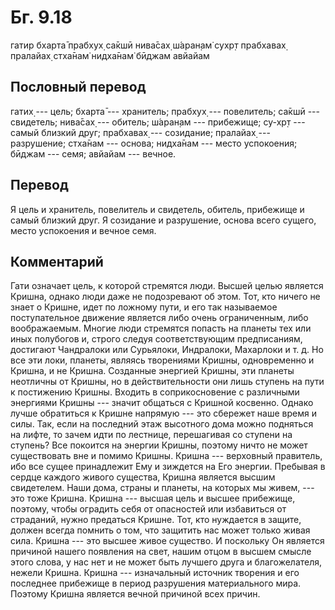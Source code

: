 # Бг. 9.18

гатир бхарта̄ прабхух̣ са̄кшӣ нива̄сах̣ ш́аран̣ам̇ сухр̣т прабхавах̣ пралайах̣
стха̄нам̇ нидха̄нам̇ бӣджам авйайам

## Пословный перевод

гатих̣ --- цель; бхарта̄ --- хранитель; прабхух̣ --- повелитель; са̄кшӣ ---
свидетель; нива̄сах̣ --- обитель; ш́аран̣ам --- прибежище; су-хр̣т --- самый
близкий друг; прабхавах̣ --- созидание; пралайах̣ --- разрушение; стха̄нам
--- основа; нидха̄нам --- место успокоения; бӣджам --- семя; авйайам ---
вечное.

## Перевод

Я цель и хранитель, повелитель и свидетель, обитель, прибежище и самый
близкий друг. Я созидание и разрушение, основа всего сущего, место
успокоения и вечное семя.

## Комментарий

Гати означает цель, к которой стремятся люди. Высшей целью является
Кришна, однако люди даже не подозревают об этом. Тот, кто ничего не
знает о Кришне, идет по ложному пути, и его так называемое
поступательное движение является либо очень ограниченным, либо
воображаемым. Многие люди стремятся попасть на планеты тех или иных
полубогов и, строго следуя соответствующим предписаниям, достигают
Чандралоки или Сурьялоки, Индралоки, Махарлоки и т. д. Но все эти локи,
планеты, являясь творениями Кришны, одновременно и Кришна, и не Кришна.
Созданные энергией Кришны, эти планеты неотличны от Кришны, но в
действительности они лишь ступень на пути к постижению Кришны. Входить в
соприкосновение с различными энергиями Кришны --- значит общаться с
Кришной косвенно. Однако лучше обратиться к Кришне напрямую --- это
сбережет наше время и силы. Так, если на последний этаж высотного дома
можно подняться на лифте, то зачем идти по лестнице, перешагивая со
ступени на ступень? Все покоится на энергии Кришны, поэтому ничто не
может существовать вне и помимо Кришны. Кришна --- верховный правитель,
ибо все сущее принадлежит Ему и зиждется на Его энергии. Пребывая в
сердце каждого живого существа, Кришна является высшим свидетелем. Наши
дома, страны и планеты, на которых мы живем, --- это тоже Кришна. Кришна
--- высшая цель и высшее прибежище, поэтому, чтобы оградить себя от
опасностей или избавиться от страданий, нужно предаться Кришне. Тот, кто
нуждается в защите, должен всегда помнить о том, что защитить нас может
только живая сила. Кришна --- это высшее живое существо. И поскольку Он
является причиной нашего появления на свет, нашим отцом в высшем смысле
этого слова, у нас нет и не может быть лучшего друга и благожелателя,
нежели Кришна. Кришна --- изначальный источник творения и его последнее
прибежище в период разрушения материального мира. Поэтому Кришна
является вечной причиной всех причин.

